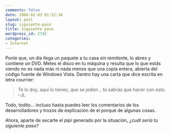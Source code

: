 ```yaml
---
comments: false
date: 2006-02-03 01:52:34
layout: post
slug: siguiente-paso
title: Siguiente paso
wordpress_id: 2742
categories:
- Internet
---
```


Ponle que, un día llega un paquete a tu casa sin remitente, lo abres y contiene un DVD. Metes el disco en tu máquina y resulta que lo que estás viendo no es nada más ni nada menos que una copia entera, abierta del código fuente de Windows Vista. Dentro hay una carta que dice escrita en letra courrier:





> Te lo doy, aquí lo tienes, _que se jodan_... tú sabrás que hacer con esto.  
–JL





Todo, todito... incluso hasta puedes leer los comentarios de los desarrolladores y trozos de explicación de el porqué de algunas cosas.





Ahora, aparte de secarte el pipí generado por la situación, _¿cuál sería tu siguiente paso?_
